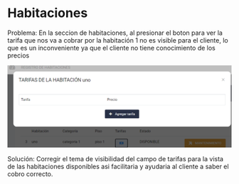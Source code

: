 # Habitaciones

Problema: En la seccion de habitaciones, al presionar el boton para ver la tarifa que nos va a cobrar por la habitación 1
no es visible para el cliente, lo que es un inconveniente ya que el cliente no tiene conocimiento de los
precios

![Habitaciones](./img/habita.png)

Solución: Corregir el tema de visibilidad del campo de tarifas para la vista de las habitaciones disponibles
asi facilitaria y ayudaria al cliente a saber el cobro correcto.
